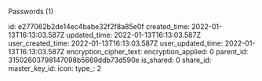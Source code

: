 Passwords (1)

id: e277062b2de14ec4babe32f2f8a85e0f
created_time: 2022-01-13T16:13:03.587Z
updated_time: 2022-01-13T16:13:03.587Z
user_created_time: 2022-01-13T16:13:03.587Z
user_updated_time: 2022-01-13T16:13:03.587Z
encryption_cipher_text: 
encryption_applied: 0
parent_id: 31502603798147098b5669ddb73d590e
is_shared: 0
share_id: 
master_key_id: 
icon: 
type_: 2